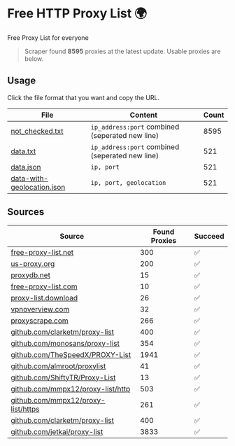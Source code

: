 
# Free HTTP Proxy List 🌍

Free Proxy List for everyone

> Scraper found **8595** proxies at the latest update. Usable proxies are below.

## Usage

Click the file format that you want and copy the URL.


|File|Content|Count|
|----|-------|-----|
|[not_checked.txt](https://raw.githubusercontent.com/yemixzy/proxy-list/main/proxy-list/not_checked.txt)|`ip_address:port` combined (seperated new line)|8595|
|[data.txt](https://raw.githubusercontent.com/yemixzy/proxy-list/main/proxy-list/data.txt)|`ip_address:port` combined (seperated new line)|521|
|[data.json](https://raw.githubusercontent.com/yemixzy/proxy-list/main/proxy-list/data.json)|`ip, port`|521|
|[data-with-geolocation.json](https://raw.githubusercontent.com/yemixzy/proxy-list/main/proxy-list/data-with-geolocation.json)|`ip, port, geolocation`|521|

## Sources

|Source|Found Proxies|Succeed|
|------|-------------|-------|
|[free-proxy-list.net](https://free-proxy-list.net)|300|✅|
|[us-proxy.org](https://www.us-proxy.org)|200|✅|
|[proxydb.net](http://proxydb.net)|15|✅|
|[free-proxy-list.com](https://free-proxy-list.com/?page=&port=&type%5B%5D=http&type%5B%5D=https&up_time=0&search=Search)|10|✅|
|[proxy-list.download](https://www.proxy-list.download/HTTP)|26|✅|
|[vpnoverview.com](https://vpnoverview.com/privacy/anonymous-browsing/free-proxy-servers)|32|✅|
|[proxyscrape.com](https://api.proxyscrape.com/v2/?request=displayproxies&protocol=http&timeout=10000&country=all&ssl=all&anonymity=all)|266|✅|
|[github.com/clarketm/proxy-list](https://raw.githubusercontent.com/clarketm/proxy-list/master/proxy-list-raw.txt)|400|✅|
|[github.com/monosans/proxy-list](https://raw.githubusercontent.com/monosans/proxy-list/main/proxies/http.txt)|354|✅|
|[github.com/TheSpeedX/PROXY-List](https://raw.githubusercontent.com/TheSpeedX/PROXY-List/master/http.txt)|1941|✅|
|[github.com/almroot/proxylist](https://raw.githubusercontent.com/almroot/proxylist/master/list.txt)|41|✅|
|[github.com/ShiftyTR/Proxy-List](https://raw.githubusercontent.com/ShiftyTR/Proxy-List/master/http.txt)|13|✅|
|[github.com/mmpx12/proxy-list/http](https://raw.githubusercontent.com/mmpx12/proxy-list/master/http.txt)|503|✅|
|[github.com/mmpx12/proxy-list/https](https://raw.githubusercontent.com/mmpx12/proxy-list/master/https.txt)|261|✅|
|[github.com/clarketm/proxy-list](https://raw.githubusercontent.com/clarketm/proxy-list/master/proxy-list-raw.txt)|400|✅|
|[github.com/jetkai/proxy-list](https://raw.githubusercontent.com/jetkai/proxy-list/main/online-proxies/txt/proxies.txt)|3833|✅|


